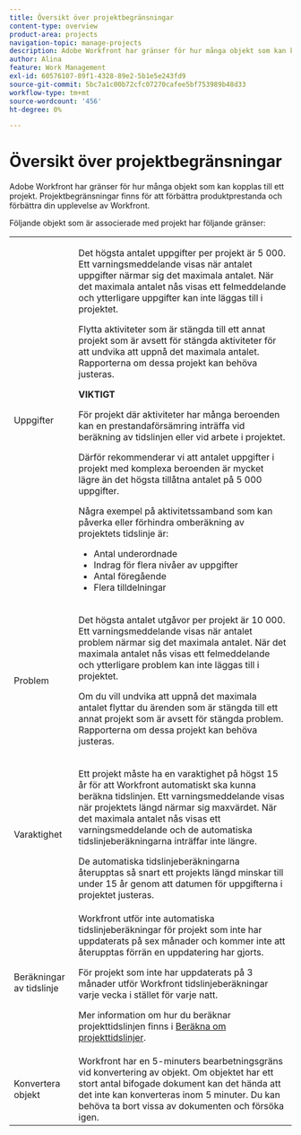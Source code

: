```yaml
---
title: Översikt över projektbegränsningar
content-type: overview
product-area: projects
navigation-topic: manage-projects
description: Adobe Workfront har gränser för hur många objekt som kan kopplas till ett projekt. Projektbegränsningar finns för att förbättra produktprestanda och förbättra din upplevelse av Workfront.
author: Alina
feature: Work Management
exl-id: 60576107-89f1-4328-89e2-5b1e5e243fd9
source-git-commit: 5bc7a1c00b72cfc07270cafee5bf753989b48d33
workflow-type: tm+mt
source-wordcount: '456'
ht-degree: 0%

---
```


# Översikt över projektbegränsningar

Adobe Workfront har gränser för hur många objekt som kan kopplas till ett projekt. Projektbegränsningar finns för att förbättra produktprestanda och förbättra din upplevelse av Workfront.

Följande objekt som är associerade med projekt har följande gränser:

<table style="table-layout:auto"> 
 <col> 
 <col> 
 <tbody> 
  <tr> 
   <td role="rowheader"><p>Uppgifter</p></td> 
   <td>  <p>Det högsta antalet uppgifter per projekt är 5 000. Ett varningsmeddelande visas när antalet uppgifter närmar sig det maximala antalet. När det maximala antalet nås visas ett felmeddelande och ytterligare uppgifter kan inte läggas till i projektet.</p> <p>Flytta aktiviteter som är stängda till ett annat projekt som är avsett för stängda aktiviteter för att undvika att uppnå det maximala antalet. Rapporterna om dessa projekt kan behöva justeras.</p>

<b>VIKTIGT</b>

För projekt där aktiviteter har många beroenden kan en prestandaförsämring inträffa vid beräkning av tidslinjen eller vid arbete i projektet.

Därför rekommenderar vi att antalet uppgifter i projekt med komplexa beroenden är mycket lägre än det högsta tillåtna antalet på 5 000 uppgifter.

Några exempel på aktivitetssamband som kan påverka eller förhindra omberäkning av projektets tidslinje är:

<ul><li>Antal underordnade</li>
   <li>Indrag för flera nivåer av uppgifter</li>
   <li>Antal föregående</li>
   <li>Flera tilldelningar</li>
   </ul>
   </td> 
  </tr> 
  <tr> 
   <td role="rowheader"><p>Problem</p></td> 
   <td>  <p>Det högsta antalet utgåvor per projekt är 10 000. Ett varningsmeddelande visas när antalet problem närmar sig det maximala antalet. När det maximala antalet nås visas ett felmeddelande och ytterligare problem kan inte läggas till i projektet.</p> <p>Om du vill undvika att uppnå det maximala antalet flyttar du ärenden som är stängda till ett annat projekt som är avsett för stängda problem. Rapporterna om dessa projekt kan behöva justeras.</p> </td> 
  </tr> 
  <tr> 
   <td role="rowheader"><p>Varaktighet</p></td> 
   <td> <p>Ett projekt måste ha en varaktighet på högst 15 år för att Workfront automatiskt ska kunna beräkna tidslinjen. Ett varningsmeddelande visas när projektets längd närmar sig maxvärdet. När det maximala antalet nås visas ett varningsmeddelande och de automatiska tidslinjeberäkningarna inträffar inte längre.</p> <p>De automatiska tidslinjeberäkningarna återupptas så snart ett projekts längd minskar till under 15 år genom att datumen för uppgifterna i projektet justeras.</p> </td> 
  </tr> 
  <tr> 
   <td role="rowheader"><p>Beräkningar av tidslinje</p></td> 
   <td>Workfront utför inte automatiska tidslinjeberäkningar för projekt som inte har uppdaterats på sex månader och kommer inte att återupptas förrän en uppdatering har gjorts.<p>För projekt som inte har uppdaterats på 3 månader utför Workfront tidslinjeberäkningar varje vecka i stället för varje natt.</p><p>Mer information om hur du beräknar projekttidslinjen finns i <a href="../../../manage-work/projects/manage-projects/recalculate-project-timeline.md" class="MCXref xref">Beräkna om projekttidslinjer</a>. </p></td> 
  </tr> 
    <tr> 
   <td role="rowheader"><p>Konvertera objekt </p></td> 
   <td>Workfront har en 5-minuters bearbetningsgräns vid konvertering av objekt. Om objektet har ett stort antal bifogade dokument kan det hända att det inte kan konverteras inom 5 minuter. Du kan behöva ta bort vissa av dokumenten och försöka igen.</td> 
  </tr> 
 </tbody> 
</table>

<!-- Notes from the table: 
     <p>For tasks limits: (This is NOT TRUE , but the PMs always wanted this to stay the way it is because they don't want customers creating projects bigger than this.)</p>
    <p>For issue limits: (this is true only for some clusters; according to Anna A., some clusters are set to a million.)</p>
    -->
